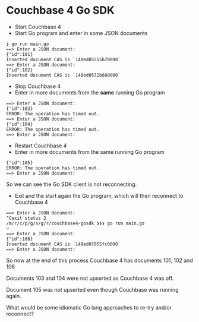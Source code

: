 # Couchbase 4 Go SDK

- Start Couchbase 4
- Start Go program and enter in some JSON documents

```
❯ go run main.go
==> Enter a JSON document:
{"id":101}
Inserted document CAS is `140ed05555b70000`
==> Enter a JSON document:
{"id":102}
Inserted document CAS is `140ed0572b680000`
```

- Stop Couchbase 4
- Enter in more documents from the **same** running Go program

```
==> Enter a JSON document:
{"id":103}
ERROR: The operation has timed out.
==> Enter a JSON document:
{"id":104}
ERROR: The operation has timed out.
==> Enter a JSON document:
```

- Restart Couchbase 4
- Enter in more documents from the same running Go program

```
{"id":105}
ERROR: The operation has timed out.
==> Enter a JSON document:
```

So we can see the Go SDK client is not reconnecting.

- Exit and the start again the Go program, which will then reconnect to Couchbase 4


```
==> Enter a JSON document:
^Cexit status 2
/m/r/c/p/g/s/g/r/couchbase4-gosdk ❯❯❯ go run main.go                                                                                           ⏎
==> Enter a JSON document:
{"id":106}
Inserted document CAS is `140ed07055fc0000`
==> Enter a JSON document:
```

So now at the end of this process Couchbase 4 has documents 101, 102 and 106

Documents 103 and 104 were not upserted as Couchbase 4 was off.

Document 105 was not upserted even though Couchbase was running again.

What would be some idiomatic Go lang approaches to re-try and/or reconnect?
